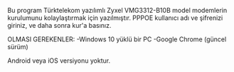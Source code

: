 Bu program Türktelekom yazılımlı Zyxel VMG3312-B10B model modemlerin kurulumunu kolaylaştırmak için yazılmıştır. PPPOE kullanıcı adı ve şifrenizi giriniz, ve daha sonra kur'a basınız.

OLMASI GEREKENLER:
-Windows 10 yüklü bir PC
-Google Chrome (güncel sürüm)


Android veya iOS versiyonu yoktur.
